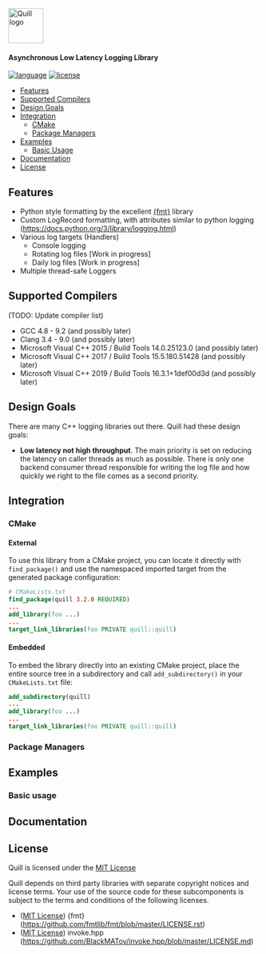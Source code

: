 <img src="https://i.postimg.cc/HsGRvSWQ/quill-logo.png" alt="Quill logo" height="70" >

#### Asynchronous Low Latency Logging Library

[![language][badge.language]][language]
[![license][badge.license]][license]

[badge.language]: https://img.shields.io/badge/language-C%2B%2B14-red.svg
[badge.license]: https://img.shields.io/badge/license-MIT-blue.svg

[language]: https://en.wikipedia.org/wiki/C%2B%2B14
[license]: http://opensource.org/licenses/MIT

- [Features](#features)
- [Supported Compilers](#supported-compilers)
- [Design Goals](#design-goals)
- [Integration](#integration)
  - [CMake](#cmake)
  - [Package Managers](#package-managers)
- [Examples](#examples)
  - [Basic Usage](#basic-usage)
- [Documentation](#documentation)
- [License](#license)

 ## Features
 * Python style formatting by the excellent [{fmt}](https://github.com/fmtlib/fmt) library
 * Custom LogRecord formatting, with attributes similar to python logging (https://docs.python.org/3/library/logging.html)
 * Various log targets (Handlers)
    * Console logging 
    * Rotating log files [Work in progress]
    * Daily log files [Work in progress]
 * Multiple thread-safe Loggers

## Supported Compilers 
(TODO: Update compiler list)
- GCC 4.8 - 9.2 (and possibly later)
- Clang 3.4 - 9.0 (and possibly later)
- Microsoft Visual C++ 2015 / Build Tools 14.0.25123.0 (and possibly later)
- Microsoft Visual C++ 2017 / Build Tools 15.5.180.51428 (and possibly later)
- Microsoft Visual C++ 2019 / Build Tools 16.3.1+1def00d3d (and possibly later)

## Design Goals
There are many C++ logging libraries out there. Quill had these design goals:

- **Low latency not high throughput**. The main priority is set on reducing the latency on caller threads as much as possible. There is only one backend consumer thread responsible for writing the log file and how quickly we right to the file comes as a second priority.

## Integration

### CMake

#### External

To use this library from a CMake project, you can locate it directly with `find_package()` and use the namespaced imported target from the generated package configuration:

```cmake
# CMakeLists.txt
find_package(quill 3.2.0 REQUIRED)
...
add_library(foo ...)
...
target_link_libraries(foo PRIVATE quill::quill)
```

#### Embedded

To embed the library directly into an existing CMake project, place the entire source tree in a subdirectory and call `add_subdirectory()` in your `CMakeLists.txt` file:

```cmake
add_subdirectory(quill)
...
add_library(foo ...)
...
target_link_libraries(foo PRIVATE quill::quill)
```

### Package Managers

## Examples

### Basic usage

## Documentation

## License
Quill is licensed under the [MIT License](http://opensource.org/licenses/MIT)

Quill depends on third party libraries with separate copyright notices and license terms. 
Your use of the source code for these subcomponents is subject to the terms and conditions of the following licenses.

   * ([MIT License](http://opensource.org/licenses/MIT)) {fmt} (https://github.com/fmtlib/fmt/blob/master/LICENSE.rst)
   * ([MIT License](http://opensource.org/licenses/MIT)) invoke.hpp (https://github.com/BlackMATov/invoke.hpp/blob/master/LICENSE.md)

